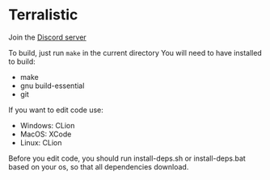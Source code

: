# Terralistic

Join the [Discord server](https://discord.gg/dSStXTucCc)

To build, just run `make` in the current directory
You will need to have installed to build:
- make
- gnu build-essential
- git

If you want to edit code use:
- Windows: CLion
- MacOS: XCode
- Linux: CLion

Before you edit code, you should run install-deps.sh or install-deps.bat based on your os, so that all dependencies download.

